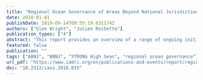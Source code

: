```yaml
---
title: "Regional Ocean Governance of Areas Beyond National Jurisdiction Lessons Learnt and Ways Forward"
date: 2018-01-01
publishDate: 2019-09-14T09:55:19.631174Z
authors: ["Glen Wright", "Julien Rochette"]
publication_types: ["4"]
abstract: "This report provides an overview of a range of ongoing initiatives to improve governance of ABNJ at the regional level, including: novel modalities, such as the “Collective Arrange- ment for the North-East Atlantic”, whereby the OSPAR Commission and the North East Atlantic Fisheries Commission (NEAFC) seek to strengthen cooperation between organisations with a management mandate in the region; coalition-based initiatives, such as the Sargasso Sea Commission and the Pelagos Sanctuary for Mediterranean Marine Mam- mals; and the international legal framework of the Antarctic Treaty System (ATS), under which parties have agreed to develop a representative system of MPAs and have designated the world's largest MPA in the Ross Sea. These experiences provide a number of useful lessons learnt that can facilitate further devel- opment of regional initiatives and inform the construction of an efficient and effective new international treaty. In particular, this report highlights the need for: effective mechanisms for cooperation and coordination between organisations with a management mandate in ABNJ; the role played by champions and leaders with the political will to drive the process and garner support for improved management; and the importance of developing a dynamic science-policy interface that can provide policy-relevant scientific information to decision makers and stakeholders."
featured: false
publication: ""
tags: ["ABNJ", "BBNJ", "STRONG High Seas", "regional ocean governance"]
url_pdf: "https://www.iddri.org/en/publications-and-events/report/regional-ocean-governance-areas-beyond-national-jurisdiction-lessons"
doi: "10.2312/iass.2018.015"
---
```


